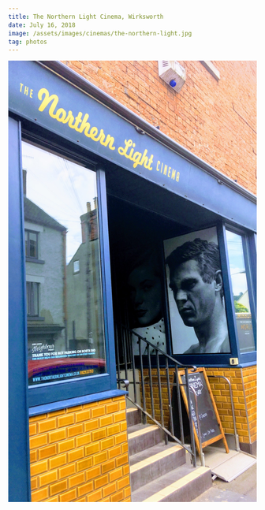 ```yaml
---
title: The Northern Light Cinema, Wirksworth
date: July 16, 2018
image: /assets/images/cinemas/the-northern-light.jpg
tag: photos
---
```


![image](/assets/images/cinemas/the-northern-light.jpg)
